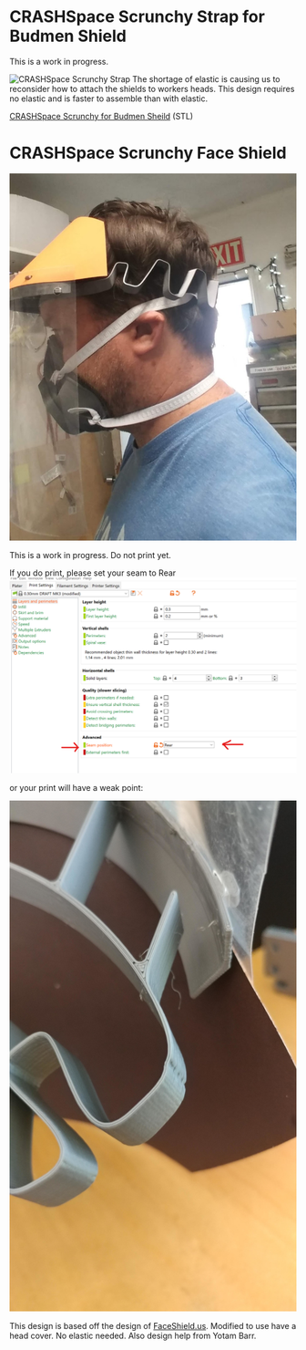 # CRASHSpace Scrunchy Strap for Budmen Shield
This is a work in progress.

![CRASHSpace Scrunchy Strap](https://raw.githubusercontent.com/CRASHSpace/COVID-19-3dprints/master/images/scrunchy-pic/crashspaceScrunchy_left.png)
The shortage of elastic is causing us to reconsider how to attach the shields to workers heads. This design requires no elastic and is faster to assemble than with elastic.

[CRASHSpace Scrunchy for Budmen Sheild](https://github.com/CRASHSpace/COVID-19-3dprints/raw/master/Face%20Shield/CRASHSpaceScrunchy/C-Scrunchy-Budmen-v1rc1.STL) (STL)



# CRASHSpace Scrunchy Face Shield
![CRASHSpace Scrunchy Face Shield](https://raw.githubusercontent.com/CRASHSpace/COVID-19-3dprints/master/images/scrunchy-pic.jpg)

This is a work in progress. Do not print yet.


If you do print, please set your seam to Rear
![Rear Seam](https://raw.githubusercontent.com/CRASHSpace/COVID-19-3dprints/master/images/scrunchy_seam.png)

or your print will have a weak point:

![Weak Seam](https://raw.githubusercontent.com/CRASHSpace/COVID-19-3dprints/master/images/scrunchy-seam1.jpg)


This design is based off the design of [FaceShield.us](https://FaceShield.us). Modified to use have a head cover. No elastic needed. Also design help from Yotam Barr.
